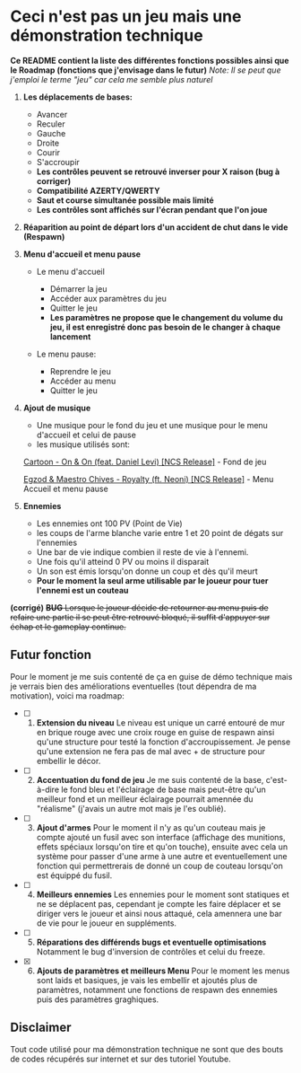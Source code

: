 # Ceci n'est pas un jeu mais une démonstration technique

**Ce README contient la liste des différentes fonctions possibles ainsi que le Roadmap (fonctions que j'envisage dans le futur)**
*Note: Il se peut que j'emploi le terme "jeu" car cela me semble plus naturel*

1. **Les déplacements de bases:**
   - Avancer
   - Reculer
   - Gauche
   - Droite
   - Courir
   - S'accroupir
   - **Les contrôles peuvent se retrouvé inverser pour X raison (bug à corriger)**
   - **Compatibilité AZERTY/QWERTY**
   - **Saut et course simultanée possible mais limité**
   - **Les contrôles sont affichés sur l'écran pendant que l'on joue**

2. **Réaparition au point de départ lors d'un accident de chut dans le vide (Respawn)**

3. **Menu d'accueil et menu pause**
   - Le menu d'accueil
     - Démarrer la jeu
     - Accéder aux paramètres du jeu
     - Quitter le jeu
     - **Les paramètres ne propose que le changement du volume du jeu, il est enregistré donc pas besoin de le changer à chaque lancement**

   - Le menu pause:
     - Reprendre le jeu
     - Accéder au menu
     - Quitter le jeu

4. **Ajout de musique**
   - Une musique pour le fond du jeu et une musique pour le menu d'accueil et celui de pause
   - les musique utilisés sont:

   [Cartoon - On & On (feat. Daniel Levi) [NCS Release]](https://www.youtube.com/watch?v=K4DyBUG242c&ab_channel=NoCopyrightSounds) - Fond de jeu

   [Egzod & Maestro Chives - Royalty (ft. Neoni) [NCS Release]](https://www.youtube.com/watch?v=C5fLxtJH2Qs&ab_channel=NoCopyrightSounds) - Menu Accueil et menu pause

5. **Ennemies**
   - Les ennemies ont 100 PV (Point de Vie)
   - les coups de l'arme blanche varie entre 1 et 20 point de dégats sur l'ennemies
   - Une bar de vie indique combien il reste de vie à l'ennemi.
   - Une fois qu'il atteind 0 PV ou moins il disparait
   - Un son est émis lorsqu'on donne un coup et dès qu'il meurt
   - **Pour le moment la seul arme utilisable par le joueur pour tuer l'ennemi est un couteau**

**(corrigé)**
~~**BUG**
Lorsque le joueur décide de retourner au menu puis de refaire une partie il se peut être retrouvé bloqué, il suffit d'appuyer sur échap et le gameplay continue.~~

## Futur fonction

Pour le moment je me suis contenté de ça en guise de démo technique mais je verrais bien des améliorations eventuelles (tout dépendra de ma motivation), voici ma roadmap:

- [ ] 1. **Extension du niveau**
Le niveau est unique un carré entouré de mur en brique rouge avec une croix rouge en guise de respawn ainsi qu'une structure pour testé la fonction d'accroupissement. Je pense qu'une extension ne fera pas de mal avec + de structure pour embellir le décor.

- [ ] 2. **Accentuation du fond de jeu**
Je me suis contenté de la base, c'est-à-dire le fond bleu et l'éclairage de base mais peut-être qu'un meilleur fond et un meilleur éclairage pourrait amennée du "réalisme" (j'avais un autre mot mais je l'es oublié).

- [ ] 3. **Ajout d'armes**
Pour le moment il n'y as qu'un couteau mais je compte ajouté un fusil avec son interface (affichage des munitions, effets spéciaux lorsqu'on tire et qu'on touche), ensuite avec cela un système pour passer d'une arme à une autre et eventuellement une fonction qui permettrerais de donné un coup de couteau lorsqu'on est équippé du fusil.

- [ ] 4. **Meilleurs ennemies**
Les ennemies pour le moment sont statiques et ne se déplacent pas, cependant je compte les faire déplacer et se diriger vers le joueur et ainsi nous attaqué, cela amennera une bar de vie pour le joueur en suppléments.

- [ ] 5. **Réparations des différends bugs et eventuelle optimisations**
Notamment le bug d'inversion de contrôles et celui du freeze.

- [x]  6. **Ajouts de paramètres et meilleurs Menu**
Pour le moment les menus sont laids et basiques, je vais les embellir et ajoutés plus de paramètres, notamment une fonctions de respawn des ennemies puis des paramètres graghiques.

## Disclaimer

Tout code utilisé pour ma démonstration technique ne sont que des bouts de codes récupérés sur internet et sur des tutoriel Youtube.
